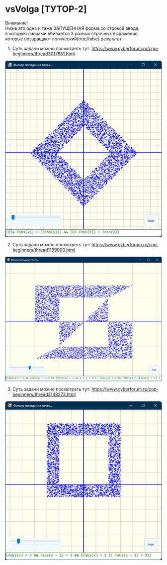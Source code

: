 # vsVolga [ТУТОР-2]
  
Внимание!  
Ниже это одна и таже ЗАПУЩЕННАЯ форма со строкой ввода,  
в которую лапками вбивается 3 разных строчных выражения,  
которые возвращают логический(true/false) результат.
  
1. Суть задачи можно посмотреть тут:
 https://www.cyberforum.ru/cpp-beginners/thread3017681.html
 
  ![Screenshot vsVolga](../../../scrshorts/vsvolga1.jpg)
  
2. Суть задачи можно посмотреть тут:
https://www.cyberforum.ru/cpp-beginners/thread1199000.html
 
  ![Screenshot vsVolga](../../../scrshorts/vsvolga2.jpg)
  
3. Суть задачи можно посмотреть тут:
https://www.cyberforum.ru/cpp-beginners/thread3148273.html
 
  ![Screenshot vsVolga](../../../scrshorts/vsvolga3.jpg)